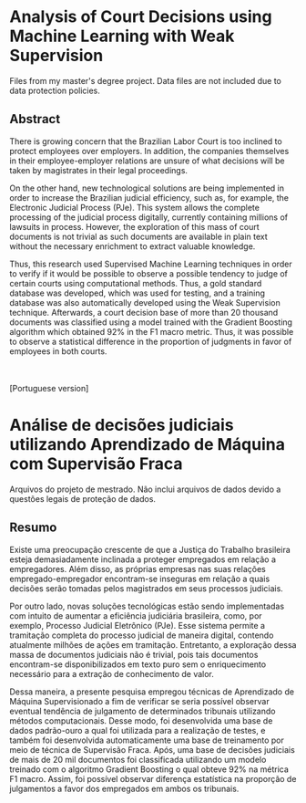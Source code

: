 
# Analysis of Court Decisions using Machine Learning with Weak Supervision

Files from my master's degree project. Data files are not included due to data protection policies.

## Abstract
There is growing concern that the Brazilian Labor Court is too inclined to protect employees over employers. In addition, the companies themselves in their employee-employer relations are unsure of what decisions will be taken by magistrates in their legal proceedings.

On the other hand, new technological solutions are being implemented in order to increase the Brazilian judicial efficiency, such as, for example, the Electronic Judicial Process (PJe). This system allows the complete processing of the judicial process digitally, currently containing millions of lawsuits in process. However, the exploration of this mass of court documents is not trivial as such documents are available in plain text without the necessary enrichment to extract valuable knowledge.

Thus, this research used Supervised Machine Learning techniques in order to verify if it would be possible to observe a possible tendency to judge of certain courts using computational methods. Thus, a gold standard database was developed, which was used for testing, and a training database was also automatically developed using the Weak Supervision technique. Afterwards, a court decision base of more than 20 thousand documents was classified using a model trained with the Gradient Boosting algorithm which obtained 92% in the F1 macro metric. Thus, it was possible to observe a statistical difference in the proportion of judgments in favor of employees in both courts.

<br>
<br>
[Portuguese version]

# Análise de decisões judiciais utilizando Aprendizado de Máquina com Supervisão Fraca

Arquivos do projeto de mestrado. Não inclui arquivos de dados devido a questões legais de proteção de dados.


## Resumo
Existe uma preocupação crescente de que a Justiça do Trabalho brasileira esteja demasiadamente inclinada a proteger empregados em relação a empregadores. Além disso, as próprias empresas nas suas relações empregado-empregador encontram-se inseguras em relação a quais decisões serão tomadas pelos magistrados em seus processos judiciais.

Por outro lado, novas soluções tecnológicas estão sendo implementadas com intuito de aumentar a eficiência judiciária brasileira, como, por exemplo, Processo Judicial Eletrônico (PJe). Esse sistema permite a tramitação completa do processo judicial de maneira digital, contendo atualmente milhões de ações em tramitação. Entretanto, a exploração dessa massa de documentos judiciais não é trivial, pois tais documentos encontram-se disponibilizados em texto puro sem o enriquecimento necessário para a extração de conhecimento de valor. 

Dessa maneira, a presente pesquisa empregou técnicas de Aprendizado de Máquina Supervisionado a fim de verificar se seria possível observar eventual tendência de julgamento de determinados tribunais utilizando métodos computacionais. Desse modo, foi desenvolvida uma base de dados padrão-ouro a qual foi utilizada para a realização de testes, e também foi desenvolvida automaticamente uma base de treinamento por meio de técnica de Supervisão Fraca. Após, uma base de decisões judiciais de mais de 20 mil documentos foi classificada utilizando um modelo treinado com o algoritmo Gradient Boosting o qual obteve 92% na métrica F1 macro. Assim, foi possível observar diferença estatística na proporção de julgamentos a favor dos empregados em ambos os tribunais.


